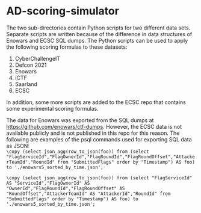 # AD-scoring-simulator
The two sub-directories contain Python scripts for two different data sets. Separate scripts are written because of the difference in data structures of Enowars and ECSC SQL dumps. The Python scripts can be used to apply the following scoring formulas to these datasets:
1. CyberChallengeIT
2. Defcon 2021
3. Enowars
4. iCTF
5. Saarland 
6. ECSC

In addition, some more scripts are added to the ECSC repo that contains some experimental scoring formulas.

The data for Enowars was exported from the SQL dumps at https://github.com/enowars/ctf-dumps. However, the ECSC data is not available publicly and is not published in this repo for this reason. The following are examples of the psql commands used for exporting SQL data as JSON:  
`\copy (select json_agg(row_to_json(foo)) from (select "FlagServiceId","FlagOwnerId","FlagRoundId","FlagRoundOffset","AttackerTeamId","RoundId" from "SubmittedFlags" order by "Timestamp") AS foo) to './enowars5_sorted_by_time.json';`  

`\copy (select json_agg(row_to_json(foo)) from (select "FlagServiceId" AS "ServiceId","FlagOwnerId" AS "OwnerId","FlagRoundId","FlagRoundOffset" AS "RoundOffset","AttackerTeamId" AS "AttackerId","RoundId" from "SubmittedFlags" order by "Timestamp") AS foo) to './enowars5_sorted_by_time.json';`


